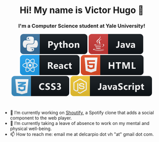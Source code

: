 <h1 align="center">Hi! My name is Victor Hugo 👋</h1>
<h3 align="center">I'm a Computer Science student at Yale University!</h3>

<div align="center" style="margin-bottom: 10px">
  <img src="https://github.com/MikeCodesDotNET/ColoredBadges/raw/master/svg/dev/languages/python.svg" alt="js" style="max-width: 100%;">
  <img src="https://github.com/MikeCodesDotNET/ColoredBadges/blob/master/svg/dev/languages/java.svg" alt="java" style="max-width: 100%;">
  <img src="https://github.com/MikeCodesDotNET/ColoredBadges/raw/master/svg/dev/frameworks/react.svg" alt="react" style="max-width: 100%;">
  <img src="https://github.com/MikeCodesDotNET/ColoredBadges/raw/master/svg/dev/languages/html.svg" alt="html" style="max-width: 100%;">
  <img src="https://github.com/MikeCodesDotNET/ColoredBadges/raw/master/svg/dev/languages/css3.svg" alt="css" style="max-width: 100%;">
  <img src="https://github.com/MikeCodesDotNET/ColoredBadges/raw/master/svg/dev/languages/js.svg" alt="js" style="max-width: 100%;">
</div>

<br/>

- 🔭 I’m currently working on [Shoutify](https://github.com/victor-hugo-dc/shoutify), a Spotify clone that adds a social component to the web player.
- 🌱 I’m currently taking a leave of absence to work on my mental and physical well-being. 
- 📫 How to reach me: email me at delcarpio dot vh "at" gmail dot com.


